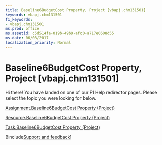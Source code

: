 ```yaml
---
title: Baseline6BudgetCost Property, Project [vbapj.chm131501]
keywords: vbapj.chm131501
f1_keywords:
- vbapj.chm131501
ms.prod: office
ms.assetid: c5d514fa-019b-49b9-afc0-a717e0608d55
ms.date: 06/08/2017
localization_priority: Normal
---
```



# Baseline6BudgetCost Property, Project [vbapj.chm131501]

Hi there! You have landed on one of our F1 Help redirector pages. Please select the topic you were looking for below.

[Assignment.Baseline6BudgetCost Property (Project)](https://msdn.microsoft.com/library/df07aa02-bd67-8be3-f3de-1f6988e7f806%28Office.15%29.aspx)

[Resource.Baseline6BudgetCost Property (Project)](https://msdn.microsoft.com/library/7adcaeec-218d-48e4-03bd-67cf855baa4d%28Office.15%29.aspx)

[Task.Baseline6BudgetCost Property (Project)](https://msdn.microsoft.com/library/e97e5d87-fd15-0165-1f77-4b91bf928916%28Office.15%29.aspx)

[!include[Support and feedback](~/includes/feedback-boilerplate.md)]